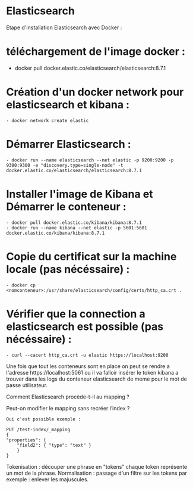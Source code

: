 # Elasticsearch

Etape d'installation Elasticsearch avec Docker : 
# téléchargement de l'image docker :

 - docker pull docker.elastic.co/elasticsearch/elasticsearch:8.7.1

# Création d'un docker network pour elasticsearch et kibana :

    - docker network create elastic 

# Démarrer Elasticsearch : 

    - docker run --name elasticsearch --net elastic -p 9200:9200 -p 9300:9300 -e "discovery.type=single-node" -t docker.elastic.co/elasticsearch/elasticsearch:8.7.1
  
# Installer l'image de Kibana et Démarrer le conteneur : 

    - docker pull docker.elastic.co/kibana/kibana:8.7.1
    - docker run --name kibana --net elastic -p 5601:5601 docker.elastic.co/kibana/kibana:8.7.1

# Copie du certificat sur la machine locale (pas nécéssaire) : 

    - docker cp <nomconteneur>:/usr/share/elasticsearch/config/certs/http_ca.crt .

# Vérifier que la connection a elasticsearch est possible (pas nécéssaire) :

    - curl --cacert http_ca.crt -u elastic https://localhost:9200

Une fois que tout les conteneurs sont en place on peut se rendre a l'adresse https://localhost:5061
ou il va falloir insérer le token kibana a trouver dans les logs du conteneur elasticsearch de meme pour le mot de passe utilisateur.


Comment Elasticsearch procède-t-il au mapping ? 
    

Peut-on modifier le mapping sans recréer l’index ?

    Oui c'est possible exemple : 

    PUT /test-index/_mapping
    {
    "properties": {
        "field2": { "type": "text" }
        }
    }

Tokenisation : 
    découper une phrase en "tokens" chaque token représente un mot de la phrase.
Normalisation : 
    passage d'un filtre sur les tokens par exemple : enlever les majuscules.